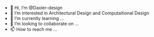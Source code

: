 - 👋 Hi, I’m @Daxler-design
- 👀 I’m interested in Architectural Design and Computaitional Design
- 🌱 I’m currently learning ...
- 💞️ I’m looking to collaborate on ...
- 📫 How to reach me ...

<!---
Daxler-design/Daxler-design is a ✨ special ✨ repository because its `README.md` (this file) appears on your GitHub profile.
You can click the Preview link to take a look at your changes.
--->
